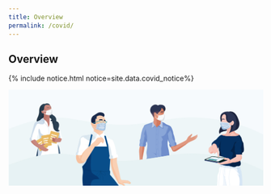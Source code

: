 ```yaml
---
title: Overview
permalink: /covid/
---
```


## Overview

{% include notice.html notice=site.data.covid_notice%}

![COVID Overview](/images/covid/Covid_Overview.jpg)
